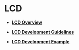 # LCD<a name="EN-US_TOPIC_0000001081905200"></a>

-   **[LCD Overview](lcdoverview.md)**  

-   **[LCD Development Guidelines](lcddevelopment-guidelines.md)**  

-   **[LCD Development Example](lcddevelopment-example.md)**  


